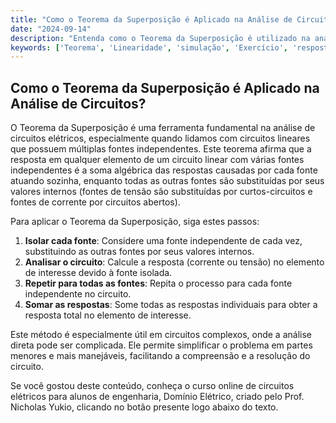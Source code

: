 ```yaml
---
title: "Como o Teorema da Superposição é Aplicado na Análise de Circuitos?"
date: "2024-09-14"
description: "Entenda como o Teorema da Superposição é utilizado na análise de circuitos elétricos e sua importância em resolver circuitos complexos."
keywords: ['Teorema', 'Linearidade', 'simulação', 'Exercício', 'resposta', 'Thévenin', 'Superposição']
---
```


## Como o Teorema da Superposição é Aplicado na Análise de Circuitos?

O Teorema da Superposição é uma ferramenta fundamental na análise de circuitos elétricos, especialmente quando lidamos com circuitos lineares que possuem múltiplas fontes independentes. Este teorema afirma que a resposta em qualquer elemento de um circuito linear com várias fontes independentes é a soma algébrica das respostas causadas por cada fonte atuando sozinha, enquanto todas as outras fontes são substituídas por seus valores internos (fontes de tensão são substituídas por curtos-circuitos e fontes de corrente por circuitos abertos).

Para aplicar o Teorema da Superposição, siga estes passos:

1. **Isolar cada fonte**: Considere uma fonte independente de cada vez, substituindo as outras fontes por seus valores internos.
2. **Analisar o circuito**: Calcule a resposta (corrente ou tensão) no elemento de interesse devido à fonte isolada.
3. **Repetir para todas as fontes**: Repita o processo para cada fonte independente no circuito.
4. **Somar as respostas**: Some todas as respostas individuais para obter a resposta total no elemento de interesse.

Este método é especialmente útil em circuitos complexos, onde a análise direta pode ser complicada. Ele permite simplificar o problema em partes menores e mais manejáveis, facilitando a compreensão e a resolução do circuito.

Se você gostou deste conteúdo, conheça o curso online de circuitos elétricos para alunos de engenharia, Domínio Elétrico, criado pelo Prof. Nicholas Yukio, clicando no botão presente logo abaixo do texto.